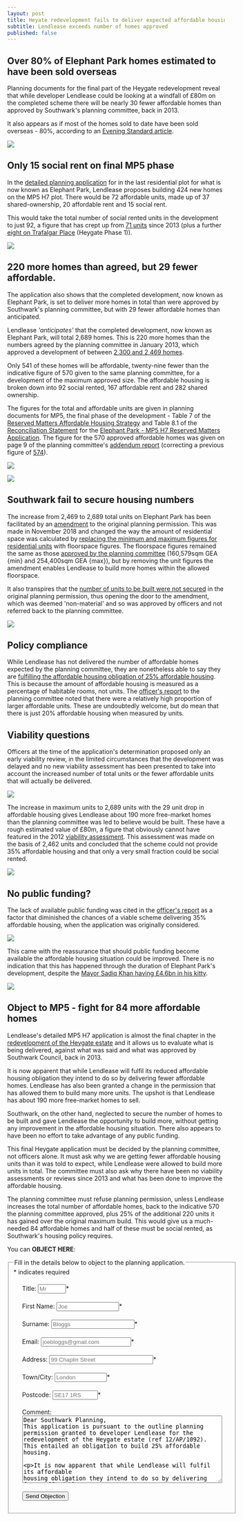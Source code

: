 ```yaml
---
layout: post
title: Heyate redevelopment fails to deliver expected affordable housing
subtitle: Lendlease exceeds number of homes approved
published: false
---
```

## Over 80% of Elephant Park homes estimated to have been sold overseas

Planning documents for the final part of the Heygate redevelopment reveal that while developer Lendlease could be looking at a windfall of £80m on the completed scheme there will be nearly 30 fewer affordable homes than approved by Southwark's planning committee, back in 2013.

It also appears as if most of the homes sold to date have been sold overseas - 80%, according to an [Evening Standard article](https://www.homesandproperty.co.uk/property-news/renting/living-and-renting-in-elephant-castle-travel-links-parking-schools-best-streets-cost-of-monthly-rent-a130896.html).

![](http://35percent.org/img/80percent.png)


## Only 15 social rent on final MP5 phase

In the [detailed planning application](https://planning.southwark.gov.uk/online-applications/applicationDetails.do?activeTab=externalDocuments&keyVal=_STHWR_DCAPR_9582742) for in the last residential plot for what is now known as Elephant Park, Lendlease proposes building 424 new homes on the MP5 H7 plot. There would be 72 affordable units, made up of 37 shared-ownership, 20 affordable rent and 15 social rent.

This would take the total number of social rented units in the development to just 92, a figure that has crept up from [71 units](http://35percent.org/2013-01-13-will-the-planning-committee-see-sense/) since 2013 (plus a further [eight on Trafalgar Place](http://planbuild.southwark.gov.uk/documents/?GetDocument=%7b%7b%7b!DcDunvLF2MOAcCag9FShbg%3d%3d!%7d%7d%7d) (Heygate Phase 1)).

![](http://35percent.org/img/epark92socialrent.jpg)

## 220 more homes than agreed, but 29 fewer affordable.

The application also shows that the completed development, now known as Elephant Park, is set to deliver more homes in total than were approved by Southwark's planning committee, but with 29 fewer affordable homes than anticipated.

Lendlease _'anticipates'_ that the completed development, now known as Elephant Park, will total 2,689 homes.  This is 220 more homes than the numbers agreed by the planning committee in January 2013, which approved a development of between [2,300 and 2,469 homes](http://moderngov.southwark.gov.uk/mgAi.aspx?ID=27221).

Only 541 of these homes will be affordable, twenty-nine fewer than the indicative figure of 570 given to the same planning committee, for a development of the maximum approved size.  The affordable housing is broken down into 92 social rented, 167 affordable rent and 282 shared ownership.

The figures for the total and affordable units are given in planning documents for MP5, the final phase of the development - Table 7 of the [Reserved Matters Affordable Housing Strategy](http://planbuild.southwark.gov.uk/documents/?GetDocument=%7b%7b%7b!Mz5nzvZX38X%2fWRNbT2Vd6A%3d%3d!%7d%7d%7d) and Table 8.1 of the [Reconciliation Statement](http://planbuild.southwark.gov.uk/documents/?GetDocument=%7b%7b%7b!ODWxL4QoZvkgXXbACxb5vg%3d%3d!%7d%7d%7d) for the [Elephant Park - MP5 H7 Reserved Matters Application](https://planning.southwark.gov.uk/online-applications/applicationDetails.do?activeTab=externalDocuments&keyVal=_STHWR_DCAPR_9582742).  The figure for the 570 approved affordable homes was given on page 9 of the planning committee's [addendum report](http://planbuild.southwark.gov.uk/documents/?GetDocument=%7b%7b%7b!Q7K%2bVQ5GwV3kVWHHRXBCqg%3d%3d!%7d%7d%7d)   (correcting a previous figure of [574](http://planbuild.southwark.gov.uk/documents/?GetDocument=%7b%7b%7b!swSywGCW3zgzV1miHXgXSg%3d%3d!%7d%7d%7d)).

![](http://35percent.org/img/para163.png)

![](http://35percent.org/img/reconc.png)

## Southwark fail to secure housing numbers

  The increase from 2,469 to 2,689 total units on Elephant Park  has been facilitated by an [amendment](https://planning.southwark.gov.uk/online-applications/applicationDetails.do?activeTab=externalDocuments&keyVal=_STHWR_DCAPR_9580199) to the original planning permission.  This was made in November 2018 and changed the way the amount of residential space was calculated by [replacing the minimum and maximum figures for residential units](http://planbuild.southwark.gov.uk/documents/?GetDocument=%7b%7b%7b!s8fyBoziHiy%2fr1TPdwL8eQ%3d%3d!%7d%7d%7d) with floorspace figures. The floorspace figures remained the same as those [approved by the planning committee](http://planbuild.southwark.gov.uk/documents/?GetDocument=%7b%7b%7b!hgyBVuEH%2b8BxXry2bGRAtA%3d%3d!%7d%7d%7d)   (160,579sqm GEA {min} and 254,400sqm GEA {max}), but by removing the unit figures the amendment enables Lendlease to build more homes within the allowed floorspace.

It also transpires that the [number of units to be built were not secured](http://planbuild.southwark.gov.uk/documents/?GetDocument=%7b%7b%7b!RmPsohICrz2DqmiiC%2fGX%2fQ%3d%3d!%7d%7d%7d) in the original planning permission, thus opening the door to the amendment, which was deemed 'non-material' and so was approved by officers and not referred back to the planning committee.
 
![](http://35percent.org/img/orpara8.png)

## Policy compliance

While Lendlease has not delivered the number of affordable homes expected by the planning committee, they are nonetheless able to say they are [fulfilling the affordable housing obligation of 25% affordable housing](http://planbuild.southwark.gov.uk/documents/?GetDocument=%7b%7b%7b!ODWxL4QoZvkgXXbACxb5vg%3d%3d!%7d%7d%7d).  This is because the amount of affordable housing is measured as a percentage of habitable rooms, not units. The [officer's report](http://planbuild.southwark.gov.uk/documents/?GetDocument=%7b%7b%7b!swSywGCW3zgzV1miHXgXSg%3d%3d!%7d%7d%7d) to the planning committee noted that there were a relatively high proportion of larger affordable units.
These are undoubtedly welcome, but do mean that there is just 20% affordable housing when measured by units. 

## Viability questions

Officers at the time of the application's determination proposed only an early viability review, in the limited circumstances that the development was delayed and no new viability assessment has been presented to take into account the increased number of total units or the fewer affordable units that will actually be delivered.

![](http://35percent.org/img/vrev.png)

The increase in maximum units to 2,689 units with the 29 unit drop in affordable housing gives Lendlease about 190 more free-market homes than the planning committee was led to believe would be built.  These have a rough estimated value of £80m, a figure that obviously cannot have featured in the 2012 [viability assessment](http://crappistmartin.github.io/images/HeygateViabilityAssessment_MainReport.pdf).  This assessment was made on the basis of 2,462 units and concluded that the scheme could not provide 35% affordable housing and that only a very small fraction could be social rented.

![](http://35percent.org/img/orfigs.png)

## No public funding?

The lack of available public funding was cited in the [officer's report](http://planbuild.southwark.gov.uk/documents/?GetDocument=%7b%7b%7b!swSywGCW3zgzV1miHXgXSg%3d%3d!%7d%7d%7d) as a factor that diminished the chances of a viable scheme delivering 35% affordable housing, when the application was originally considered.

![](http://35percent.org/img/gfunding1.png)

This came with the reassurance that should public funding become available the affordable housing situation could be improved.  There is no indication that this has happened through the duration of Elephant Park's development, despite the [Mayor Sadiq Khan having £4.6bn in his kitty](https://www.london.gov.uk/what-we-do/housing-and-land/homes-londoners-affordable-homes-programme-2016-21).

![](http://35percent.org/img/gfunding2.png)


## Object to MP5 - fight for 84 more affordable homes

Lendlease's detailed MP5 H7 application is almost the final chapter in the [redevelopment of the Heygate estate](http://35percent.org/heygate-regeneration-faq/) and it allows us to evaluate what is being delivered, against what was said and what was approved by Southwark Council, back in 2013.

It is now apparent that while Lendlease will fulfil its reduced affordable housing obligation they intend to do so by delivering fewer affordable homes. Lendlease has also been granted a change in the permission that has allowed them to build many more units.  The upshot is that Lendlease has about 190 more free-market homes to sell.

Southwark, on the other hand, neglected to secure the number of homes to be built and gave Lendlease the opportunity to build more, without getting any improvement in the affordable housing situation. There also appears to have been no effort to take advantage of any public funding. 

This final Heygate application must be decided by the planning committee, not officers alone.  It must ask why we are getting fewer affordable housing units than it was told to expect, while Lendlease were allowed to build more units in total.  The committee must also ask why there have been no viability assessments or reviews since 2013 and what has been done to improve the affordable housing.

The planning committee must refuse planning permission, unless Lendlease increases the total number of affordable homes, back to the indicative 570 the planning committee approved, plus 25% of the additional 220 units it has gained over the original maximum build.  This would give us a much-needed 84 affordable homes and half of these must be social rented, as Southwark's housing policy requires.

You can __OBJECT HERE__:
<form id="form5" action="https://thirtyfivepercent.herokuapp.com/" method="post"> 
<fieldset><legend>Fill in the details below to object to the planning application.</legend>
<div id="mc_embed_signup">
<div class="indicates-required"><span class="asterisk">*</span> indicates required</div>
<p class="first" style="margin:20px">
        <label for="name">Title:</label>
        <input type="text" name="title" id="title" size="5" placeholder="Mr" /><span class="asterisk">*</span>
  </p>
<p style="margin:20px">
        <label for="email">First Name:</label>
        <input type="text" name="firstname" id="firstname" size="15" placeholder="Joe"/><span class="asterisk">*</span>
  </p>
<p style="margin:20px">
        <label for="email">Surname:</label>
        <input type="text" name="surname" id="surname" size="21" placeholder="Bloggs"/><span class="asterisk">*</span>
  </p>
  <p style="margin:20px">
        <label for="email">Email:</label>
        <input type="text" name="email" id="email" size="23" placeholder="joebloggs@gmail.com"/><span class="asterisk">*</span>
  </p>
  <p style="margin:20px">
        <label for="address">Address:</label>
        <input type="text" name="address" id="address" size="27" placeholder="99 Chaplin Street"/><span class="asterisk">*</span>
  </p>
  <p style="margin:20px">
        <label for="address">Town/City:</label>
        <input type="text" name="city" id="city" size="12" placeholder="London"/><span class="asterisk">*</span>
  </p>
  <p style="margin:20px">
        <label for="postcode">Postcode:</label>
        <input type="text" name="postcode" id="postcode" size="10" placeholder="SE17 1RS"/><span class="asterisk">*</span>
  </p>
   <p style="margin:20px">
        <label for="message">Comment:</label>
        <textarea name="message" id="message" cols="55" rows="10">Dear Southwark Planning,
This application is pursuant to the outline planning permission granted to developer Lendlease for the redevelopment of the Heygate estate (ref 12/AP/1092). This entailed an obligation to build 25% affordable housing.
 
It is now apparent that while Lendlease will fulfil its affordable housing obligation they intend to do so by delivering fewer affordable homes than the planning committee were told would be delivered, when they gave approval for the redevelopment. The
committee was told there would be 570 affordable homes, while Lendlease will be delivering only 541.

Since permission was given Lendlease has also been granted a change to that permission that will allow them to build 220 more units than the original maximum.
Southwark, on the other hand, has neglected to secure the number of homes to be built and gave Lendlease the opportunity to build more, without getting any improvement in the affordable housing situation. There also appears to have been no effort to take advantage of any public funding.

This final Heygate application must be decided by the planning committee, not officers alone. It must ask why we are getting fewer affordable housing units than it was told to expect, while Lendlease were allowed to build more units in total. The
committee must also ask why there have been no viability assessments or reviews since 2013 and what has been done to improve the affordable housing.

The planning committee must refuse planning permission, unless Lendlease increases the total number of affordable homes, back to the indicative 570 the planning committee approved, plus 25% of the additional 220 units it has gained over the original maximum build. This would give us a much-needed 84 affordable
homes and half of these must be social rented, as Southwark's planning policy requires.

Yours sincerely,
</textarea>
  </p>
  <p class="submit" style="margin:20px"><button type="submit">Send Objection</button></p>
</div>
   </fieldset>
  </form>

<meta name="twitter:card" content="summary" />
<meta name="twitter:title" content="Elephant Park - the final chapter" />
<meta name="twitter:description" content="Final phase of Heygate scheme breaches consented housing numbers" />
<meta name="twitter:image" content="http://35percent.org/img/epark92socialrent.jpg" />
